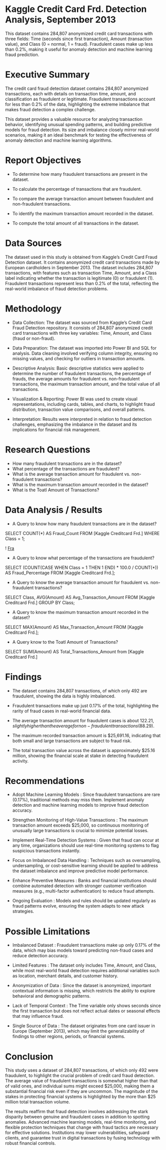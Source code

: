 # <h1 id="KaggleCreditCardFrd.DetectionAnalysis,September2013"> Kaggle Credit Card Frd. Detection Analysis, September 2013</h1>

This dataset contains 284,807 anonymized credit card transactions with three fields: Time (seconds since first transaction), Amount (transaction value), and Class (0 = normal, 1 = fraud). Fraudulent cases make up less than 0.2%, making it useful for anomaly detection and machine learning fraud prediction.

# Executive Summary

The credit card fraud detection dataset contains 284,807 anonymized transactions, each with details on transaction time, amount, and classification as fraudulent or legitimate. Fraudulent transactions account for less than 0.2% of the data, highlighting the extreme imbalance that makes fraud detection a complex challenge.

This dataset provides a valuable resource for analyzing transaction behavior, identifying unusual spending patterns, and building predictive models for fraud detection. Its size and imbalance closely mirror real-world scenarios, making it an ideal benchmark for testing the effectiveness of anomaly detection and machine learning algorithms.

# Report Objectives

- To determine how many fraudulent transactions are present in the dataset.

- To calculate the percentage of transactions that are fraudulent.

- To compare the average transaction amount between fraudulent and non-fraudulent transactions.

- To identify the maximum transaction amount recorded in the dataset.

- To compute the total amount of all transactions in the dataset.


# Data Sources

The dataset used in this study is obtained from Kaggle’s Credit Card Fraud Detection dataset. It contains anonymized credit card transactions made by European cardholders in September  2013. The dataset includes 284,807 transactions, with features such as transaction Time, Amount, and a Class label indicating whether the transaction is legitimate (0) or fraudulent (1). Fraudulent transactions represent less than 0.2% of the total, reflecting the real-world imbalance of fraud detection problems.

# Methodology

- Data Collection: The dataset was sourced from Kaggle’s Credit Card Fraud Detection repository. It consists of 284,807 anonymized credit card transactions with three key variables: Time, Amount, and Class (fraud or non-fraud).

- Data Preparation: The dataset was imported into Power BI and SQL for analysis. Data cleaning involved verifying column integrity, ensuring no missing values, and checking for outliers in transaction amounts.

- Descriptive Analysis: Basic descriptive statistics were applied to determine the number of fraudulent transactions, the percentage of frauds, the average amounts for fraudulent vs. non-fraudulent transactions, the maximum transaction amount, and the total value of all transactions.

- Visualization & Reporting: Power BI was used to create visual representations, including cards, tables, and charts, to highlight fraud distribution, transaction value comparisons, and overall patterns.

- Interpretation: Results were interpreted in relation to fraud detection challenges, emphasizing the imbalance in the dataset and its implications for financial risk management.


# Research Questions
- How many fraudulent transactions are in the dataset?
- What percentage of the transactions are fraudulent?
- What is the average transaction amount for fraudulent vs. non-fraudulent transactions?
- What is the maximum transaction amount recorded in the dataset?
- What is the Toatl Amount of Transactions?



# Data Analysis / Results
- A Query to know how many fraudulent transactions are in the dataset?

SELECT COUNT(*) AS Fraud_Count
FROM [Kaggle Creditcard Frd.]
WHERE Class = 1;

! [Fra](./Dashboard-1.PNG)

- A Query to know what percentage of the transactions are fraudulent?

SELECT (COUNT(CASE WHEN Class = 1 THEN 1 END) * 100.0 / COUNT(*)) AS Fraud_Percentage
FROM [Kaggle Creditcard Frd.];


- A Query to know the average transaction amount for fraudulent vs. non-fraudulent transactions?

SELECT Class, AVG(Amount) AS Avg_Transaction_Amount
FROM [Kaggle Creditcard Frd.]
GROUP BY Class;


- A Query to know the maximum transaction amount recorded in the dataset?

SELECT MAX(Amount) AS Max_Transaction_Amount
FROM [Kaggle Creditcard Frd.];

- A Query know to the Toatl Amount of Transactions?


SELECT SUM(Amount) AS Total_Transactions_Amount from [Kaggle Creditcard Frd.]






# Findings

- The dataset contains 284,807 transactions, of which only 492 are fraudulent, showing the data is highly imbalanced.

- Fraudulent transactions make up just 0.17% of the total, highlighting the rarity of fraud cases in real-world financial data.

- The average transaction amount for fraudulent cases is about $122.21, slightly higher than the average for non-fraudulent transactions ($88.29).

- The maximum recorded transaction amount is $25,691.16, indicating that both small and large transactions are subject to fraud risk.

- The total transaction value across the dataset is approximately $25.16 million, showing the financial scale at stake in detecting fraudulent activity.


# Recommendations

- Adopt Machine Learning Models : Since fraudulent transactions are rare (0.17%), traditional methods may miss them. Implement anomaly detection and machine learning models to improve fraud detection accuracy.

- Strengthen Monitoring of High-Value Transactions : The maximum transaction amount exceeds $25,000, so continuous monitoring of unusually large transactions is crucial to minimize potential losses.

- Implement Real-Time Detection Systems : Given that fraud can occur at any time, organizations should use real-time monitoring systems to flag suspicious transactions instantly.

- Focus on Imbalanced Data Handling : Techniques such as oversampling, undersampling, or cost-sensitive learning should be applied to address the dataset imbalance and improve             predictive model performance.

- Enhance Preventive Measures : Banks and financial institutions should combine automated detection with stronger customer verification measures (e.g., multi-factor authentication) to reduce fraud attempts.

- Ongoing Evaluation : Models and rules should be updated regularly as fraud patterns evolve, ensuring the system adapts to new attack strategies.


# Possible Limitations

- Imbalanced Dataset : Fraudulent transactions make up only 0.17% of the data, which may bias models toward predicting non-fraud cases and reduce detection accuracy.

- Limited Features : The dataset only includes Time, Amount, and Class, while most real-world fraud detection requires additional variables such as location, merchant details, and customer history.

- Anonymization of Data : Since the dataset is anonymized, important contextual information is missing, which restricts the ability to explore behavioral and demographic patterns.

- Lack of Temporal Context : The Time variable only shows seconds since the first transaction but does not reflect actual dates or seasonal effects that may influence fraud.

- Single Source of Data : The dataset originates from one card issuer in Europe (September 2013), which may limit the generalizability of findings to other regions, periods, or            financial systems.




# Conclusion

This study uses a dataset of 284,807 transactions, of which only 492 were fraudulent, to highlight the crucial problem of credit card fraud detection.  The average value of fraudulent transactions is somewhat higher than that of valid ones, and individual sums might exceed $25,000, making them a substantial financial risk even if they are uncommon.  The magnitude of the stakes in protecting financial systems is highlighted by the more than $25 million total transaction volume.

The results reaffirm that fraud detection involves addressing the stark disparity between genuine and fraudulent cases in addition to spotting anomalies.  Advanced machine learning models, real-time monitoring, and flexible protection techniques that change with fraud tactics are necessary for effective solutions.  Institutions may lower vulnerabilities, safeguard clients, and guarantee trust in digital transactions by fusing technology with robust financial controls.








